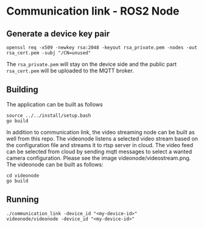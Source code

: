# Communication link - ROS2 Node

## Generate a device key pair
```
openssl req -x509 -newkey rsa:2048 -keyout rsa_private.pem -nodes -out rsa_cert.pem -subj "/CN=unused"
```
The `rsa_private.pem` will stay on the device side and the public part `rsa_cert.pem` will be uploaded to the MQTT broker.

## Building

The application can be built as follows
```
source ../../install/setup.bash
go build
```

In addition to communication link, the video streaming node can be built as well from this repo.
The videonode listens a selected video stream based on the configuration file and streams it to rtsp server in cloud.
The video feed can be selected from cloud by sending mqtt messages to select a wanted camera configuration. Please see the image videonode/videostream.png. 
The videonode can be built as follows:
```
cd videonode
go build
```

## Running

```
./communication_link -device_id "<my-device-id>"
videonode/videonode -device_id "<my-device-id>"
```


